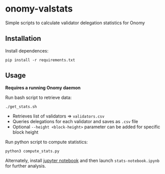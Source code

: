# onomy-valstats
Simple scripts to calculate validator delegation statistics for Onomy

## Installation

Install dependences:

`pip install -r requirements.txt`

## Usage

**Requires a running Onomy daemon**

Run bash script to retrieve data:

`./get_stats.sh`

* Retrieves list of validators => `validators.csv`
* Queries delegations for each validator and saves as `.csv` file
* Optional `--height <block-height>` parameter can be added for specific block height

Run python script to compute statistics:

`python3 compute_stats.py`

Alternately, install [jupyter notebook](https://docs.jupyter.org/en/latest/install/notebook-classic.html) and then launch `stats-notebook.ipynb` for further analysis.
